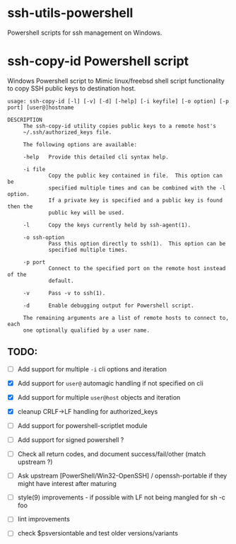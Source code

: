 # ssh-utils-powershell
Powershell scripts for ssh management on Windows.


# ssh-copy-id Powershell script
Windows Powershell script to Mimic linux/freebsd shell script functionality to copy SSH public keys to destination host.
```
usage: ssh-copy-id [-l] [-v] [-d] [-help] [-i keyfile] [-o option] [-p port] [user@]hostname

DESCRIPTION
     The ssh-copy-id utility copies public keys to a remote host's
     ~/.ssh/authorized_keys file.

     The following options are available:

     -help   Provide this detailed cli syntax help.

     -i file
             Copy the public key contained in file.  This option can be
             specified multiple times and can be combined with the -l option.
             If a private key is specified and a public key is found then the
             public key will be used.

     -l      Copy the keys currently held by ssh-agent(1).

     -o ssh-option
             Pass this option directly to ssh(1).  This option can be
             specified multiple times.

     -p port
             Connect to the specified port on the remote host instead of the
             default.

     -v      Pass -v to ssh(1).

     -d      Enable debugging output for Powershell script.

     The remaining arguments are a list of remote hosts to connect to, each
     one optionally qualified by a user name.
```
## TODO:
- [ ] Add support for multiple `-i` cli options and iteration
- [X] Add support for `user@` automagic handling if not specified on cli
- [X] Add support for multiple `user@host` objects and iteration
- [X] cleanup CRLF->LF handling for authorized_keys
- [ ] Add support for powershell-scriptlet module 
- [ ] Add support for signed powershell ?
- [ ] Check all return codes, and document success/fail/other (match upstream ?)
- [ ] Ask upstream [PowerShell/Win32-OpenSSH] / openssh-portable if they might have interest after maturing
- [ ] style(9) improvements - if possible with LF not being mangled for sh -c foo
- [ ] lint improvements
- [ ] check $psversiontable and test older versions/variants
 
